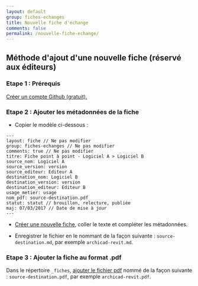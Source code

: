 ```yaml
---
layout: default
group: fiches-echanges
title: Nouvelle fiche d'échange
comments: false
permalink: /nouvelle-fiche-echange/
---
```


## Méthode d'ajout d'une nouvelle fiche (réservé aux éditeurs)

### Etape 1 : Prérequis

[Créer un compte Github (gratuit).](https://github.com/join)

### Etape 2 : Ajouter les métadonnées de la fiche

* Copier le modèle ci-dessous :

```
---
layout: fiche // Ne pas modifier
group: fiches-echanges // Ne pas modifier
comments: true // Ne pas modifier
titre: Fiche point à point - Logiciel A > Logiciel B
source_nom: Logiciel A
source_version: version
source_editeur: Editeur A
destination_nom: Logiciel B
destination_version: version
destination_editeur: Editeur B
usage_metier: usage
nom_pdf: source-destination.pdf
statut: statut // brouillon, relecture, publiée
maj: 07/03/2017 // Date de mise à jour
---
```

* [Créer une nouvelle fiche](https://github.com/bimstandards/bimstandards/new/gh-pages/_fiches), coller le texte et compléter les métadonnées.

* Enregistrer le fichier en le nommant de la façon suivante : `source-destination.md`, par exemple `archicad-revit.md`.

### Etape 3 : Ajouter la fiche au format .pdf

Dans le répertoire `_fiches`, [ajouter le fichier pdf](https://github.com/bimstandards/bimstandards/upload/gh-pages/_fiches) nommé de la façon suivante : `source-destination.pdf`, par exemple `archicad-revit.pdf`.
